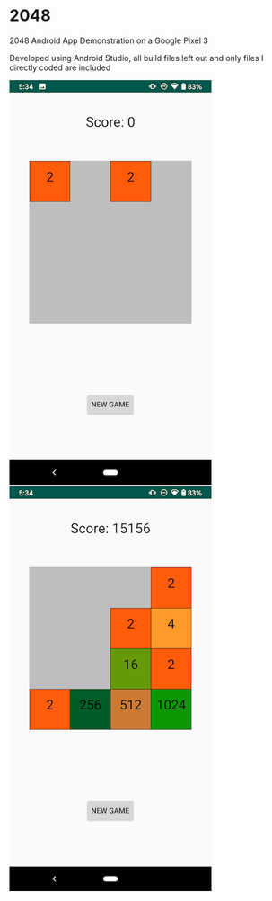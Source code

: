 # 2048
2048 Android App
Demonstration on a Google Pixel 3

Developed using Android Studio, all build files left out and only files I directly coded are included

![alt text](https://github.com/cbeemers/2048/blob/master/screenshots/gameStart.png) ![alt text](https://github.com/cbeemers/2048/blob/master/screenshots/activeGame.png ) 

